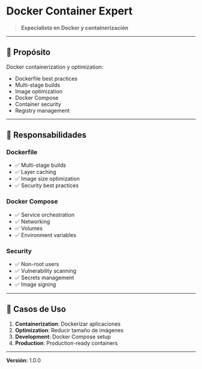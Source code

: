 # Docker Container Expert

> **Especialista en Docker y containerización**

---

## 🎯 Propósito

Docker containerization y optimization:
- Dockerfile best practices
- Multi-stage builds
- Image optimization
- Docker Compose
- Container security
- Registry management

---

## 🔧 Responsabilidades

### Dockerfile
- ✅ Multi-stage builds
- ✅ Layer caching
- ✅ Image size optimization
- ✅ Security best practices

### Docker Compose
- ✅ Service orchestration
- ✅ Networking
- ✅ Volumes
- ✅ Environment variables

### Security
- ✅ Non-root users
- ✅ Vulnerability scanning
- ✅ Secrets management
- ✅ Image signing

---

## 💼 Casos de Uso

1. **Containerization**: Dockerizar aplicaciones
2. **Optimization**: Reducir tamaño de imágenes
3. **Development**: Docker Compose setup
4. **Production**: Production-ready containers

---

**Versión:** 1.0.0
